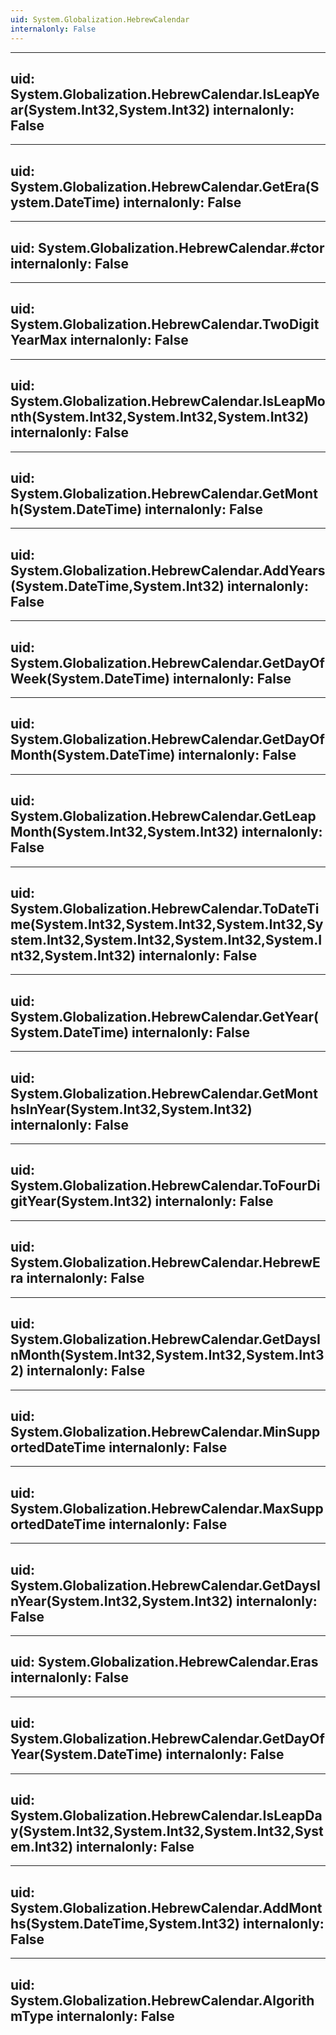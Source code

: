 ```yaml
---
uid: System.Globalization.HebrewCalendar
internalonly: False
---
```


---
uid: System.Globalization.HebrewCalendar.IsLeapYear(System.Int32,System.Int32)
internalonly: False
---

---
uid: System.Globalization.HebrewCalendar.GetEra(System.DateTime)
internalonly: False
---

---
uid: System.Globalization.HebrewCalendar.#ctor
internalonly: False
---

---
uid: System.Globalization.HebrewCalendar.TwoDigitYearMax
internalonly: False
---

---
uid: System.Globalization.HebrewCalendar.IsLeapMonth(System.Int32,System.Int32,System.Int32)
internalonly: False
---

---
uid: System.Globalization.HebrewCalendar.GetMonth(System.DateTime)
internalonly: False
---

---
uid: System.Globalization.HebrewCalendar.AddYears(System.DateTime,System.Int32)
internalonly: False
---

---
uid: System.Globalization.HebrewCalendar.GetDayOfWeek(System.DateTime)
internalonly: False
---

---
uid: System.Globalization.HebrewCalendar.GetDayOfMonth(System.DateTime)
internalonly: False
---

---
uid: System.Globalization.HebrewCalendar.GetLeapMonth(System.Int32,System.Int32)
internalonly: False
---

---
uid: System.Globalization.HebrewCalendar.ToDateTime(System.Int32,System.Int32,System.Int32,System.Int32,System.Int32,System.Int32,System.Int32,System.Int32)
internalonly: False
---

---
uid: System.Globalization.HebrewCalendar.GetYear(System.DateTime)
internalonly: False
---

---
uid: System.Globalization.HebrewCalendar.GetMonthsInYear(System.Int32,System.Int32)
internalonly: False
---

---
uid: System.Globalization.HebrewCalendar.ToFourDigitYear(System.Int32)
internalonly: False
---

---
uid: System.Globalization.HebrewCalendar.HebrewEra
internalonly: False
---

---
uid: System.Globalization.HebrewCalendar.GetDaysInMonth(System.Int32,System.Int32,System.Int32)
internalonly: False
---

---
uid: System.Globalization.HebrewCalendar.MinSupportedDateTime
internalonly: False
---

---
uid: System.Globalization.HebrewCalendar.MaxSupportedDateTime
internalonly: False
---

---
uid: System.Globalization.HebrewCalendar.GetDaysInYear(System.Int32,System.Int32)
internalonly: False
---

---
uid: System.Globalization.HebrewCalendar.Eras
internalonly: False
---

---
uid: System.Globalization.HebrewCalendar.GetDayOfYear(System.DateTime)
internalonly: False
---

---
uid: System.Globalization.HebrewCalendar.IsLeapDay(System.Int32,System.Int32,System.Int32,System.Int32)
internalonly: False
---

---
uid: System.Globalization.HebrewCalendar.AddMonths(System.DateTime,System.Int32)
internalonly: False
---

---
uid: System.Globalization.HebrewCalendar.AlgorithmType
internalonly: False
---

